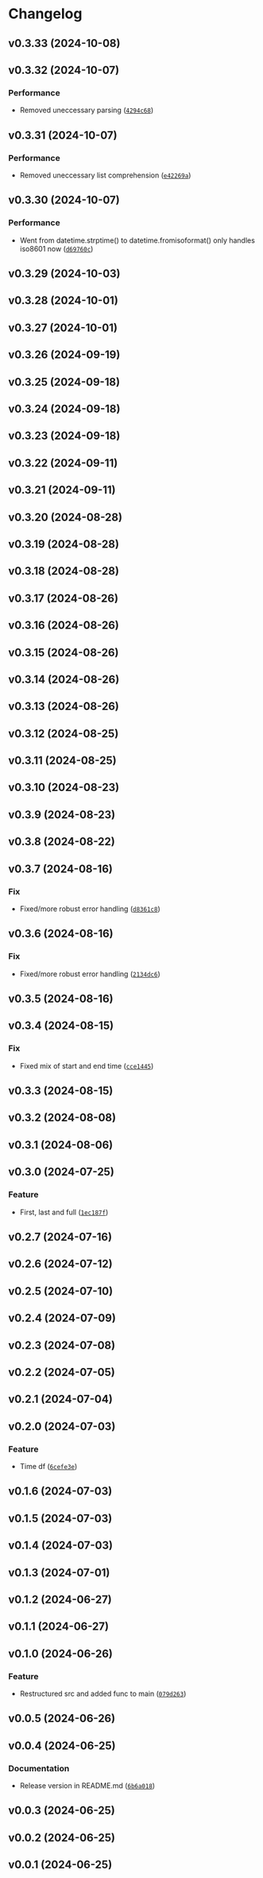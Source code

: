 # Changelog

<!--next-version-placeholder-->

## v0.3.33 (2024-10-08)



## v0.3.32 (2024-10-07)

### Performance

* Removed uneccessary parsing ([`4294c68`](https://github.com/ArminIrannejad/PCS7data/commit/4294c68462c8a3d72d1d0c11489f8d15fa8ab5c9))

## v0.3.31 (2024-10-07)

### Performance

* Removed uneccessary list comprehension ([`e42269a`](https://github.com/ArminIrannejad/PCS7data/commit/e42269ac6c135fe81509ba7c258d6d686a823d0d))

## v0.3.30 (2024-10-07)

### Performance

* Went from datetime.strptime() to datetime.fromisoformat() only handles iso8601 now ([`d69760c`](https://github.com/ArminIrannejad/PCS7data/commit/d69760cb66026f60184726665474f6babee1c057))

## v0.3.29 (2024-10-03)



## v0.3.28 (2024-10-01)



## v0.3.27 (2024-10-01)



## v0.3.26 (2024-09-19)



## v0.3.25 (2024-09-18)



## v0.3.24 (2024-09-18)



## v0.3.23 (2024-09-18)



## v0.3.22 (2024-09-11)



## v0.3.21 (2024-09-11)



## v0.3.20 (2024-08-28)



## v0.3.19 (2024-08-28)



## v0.3.18 (2024-08-28)



## v0.3.17 (2024-08-26)



## v0.3.16 (2024-08-26)



## v0.3.15 (2024-08-26)



## v0.3.14 (2024-08-26)



## v0.3.13 (2024-08-26)



## v0.3.12 (2024-08-25)



## v0.3.11 (2024-08-25)



## v0.3.10 (2024-08-23)



## v0.3.9 (2024-08-23)



## v0.3.8 (2024-08-22)



## v0.3.7 (2024-08-16)

### Fix

* Fixed/more robust error handling ([`d8361c8`](https://github.com/ArminIrannejad/PCS7data/commit/d8361c8315a199d48379b25318bb7782bab80c43))

## v0.3.6 (2024-08-16)

### Fix

* Fixed/more robust error handling ([`2134dc6`](https://github.com/ArminIrannejad/PCS7data/commit/2134dc673a84489880acfe6f5ecad316ef1062e8))

## v0.3.5 (2024-08-16)



## v0.3.4 (2024-08-15)

### Fix

* Fixed mix of start and end time ([`cce1445`](https://github.com/ArminIrannejad/PCS7data/commit/cce1445268f11c84ffcfba1c11d878b396eb3a83))

## v0.3.3 (2024-08-15)



## v0.3.2 (2024-08-08)



## v0.3.1 (2024-08-06)



## v0.3.0 (2024-07-25)

### Feature

* First, last and full ([`1ec187f`](https://github.com/ArminIrannejad/PCS7data/commit/1ec187f11ea6eb4993c2d8c8dd3c78acd385cda3))

## v0.2.7 (2024-07-16)



## v0.2.6 (2024-07-12)



## v0.2.5 (2024-07-10)



## v0.2.4 (2024-07-09)



## v0.2.3 (2024-07-08)



## v0.2.2 (2024-07-05)



## v0.2.1 (2024-07-04)



## v0.2.0 (2024-07-03)

### Feature

* Time df ([`6cefe3e`](https://github.com/ArminIrannejad/PCS7data/commit/6cefe3e1f49b99b90b01a0686174c428d6fbbaab))

## v0.1.6 (2024-07-03)



## v0.1.5 (2024-07-03)



## v0.1.4 (2024-07-03)



## v0.1.3 (2024-07-01)



## v0.1.2 (2024-06-27)



## v0.1.1 (2024-06-27)



## v0.1.0 (2024-06-26)

### Feature

* Restructured src and added func to main ([`079d263`](https://github.com/ArminIrannejad/PCS7data/commit/079d263a9dd3f7bd63dd6d3c70cc94c8c743777d))

## v0.0.5 (2024-06-26)



## v0.0.4 (2024-06-25)

### Documentation

* Release version in README.md ([`6b6a018`](https://github.com/ArminIrannejad/PCS7data/commit/6b6a0182c2a4881f93c955854cb7e3de37fa02b6))

## v0.0.3 (2024-06-25)



## v0.0.2 (2024-06-25)



## v0.0.1 (2024-06-25)


